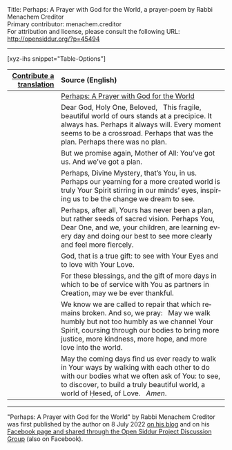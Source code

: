 <html>
<head></head>
<body>
Title: Perhaps: A Prayer with God for the World, a prayer-poem by Rabbi Menachem Creditor<br />
Primary contributor: menachem.creditor<br />
For attribution and license, please consult the following URL: <a href="http://opensiddur.org/?p=45494">http://opensiddur.org/?p=45494</a>
<p />
<hr />

[xyz-ihs snippet="Table-Options"]<table style="margin-left: auto; margin-right: auto;" class="draggable">
<thead><tr><th id="x" style="text-align: right;"><a href="/translate/" target="_blank" rel="noopener">Contribute a translation</a></th><th style="text-align: left;">Source (English)</th></tr></thead>
<tbody>
<tr><td style="vertical-align:top;">
<div class="liturgy" lang="he" style="text-align: right;">

</div></td>

<td style="vertical-align:top;">
<div class="english" lang="en" style="text-align: left;">
<u>Perhaps: A Prayer with God for the World</u>
</div></td></tr>


<tr><td style="vertical-align:top;">
<div class="liturgy" lang="he" style="text-align: right;">

</div></td>

<td style="vertical-align:top;">
<div class="english" lang="en" style="text-align: left;">
Dear God, Holy One, Beloved,
&nbsp;
This fragile, beautiful world of ours stands at a precipice. 
It always has. Perhaps it always will.
Every moment seems to be a crossroad.
Perhaps that was the plan.
Perhaps there was no plan.
</div></td></tr>


<tr><td style="vertical-align:top;">
<div class="liturgy" lang="he" style="text-align: right;">

</div></td>

<td style="vertical-align:top;">
<div class="english" lang="en" style="text-align: left;">
But we promise again, Mother of All:
You’ve got us.
And we’ve got a plan.
</div></td></tr>


<tr><td style="vertical-align:top;">
<div class="liturgy" lang="he" style="text-align: right;">

</div></td>

<td style="vertical-align:top;">
<div class="english" lang="en" style="text-align: left;">
Perhaps, Divine Mystery, that’s You, in us.
Perhaps our yearning for a more created world
is truly Your Spirit stirring in our minds’ eyes, 
inspiring us to be the change we dream to see.
</div></td></tr>


<tr><td style="vertical-align:top;">
<div class="liturgy" lang="he" style="text-align: right;">

</div></td>

<td style="vertical-align:top;">
<div class="english" lang="en" style="text-align: left;">
Perhaps, after all, 
Yours has never been a plan, 
but rather seeds of sacred vision.
Perhaps You, Dear One, and we, your children,
are learning every day and doing our best
to see more clearly and feel more fiercely.
</div></td></tr>


<tr><td style="vertical-align:top;">
<div class="liturgy" lang="he" style="text-align: right;">

</div></td>

<td style="vertical-align:top;">
<div class="english" lang="en" style="text-align: left;">
God, that is a true gift:
to see with Your Eyes 
and to love with Your Love.
</div></td></tr>


<tr><td style="vertical-align:top;">
<div class="liturgy" lang="he" style="text-align: right;">

</div></td>

<td style="vertical-align:top;">
<div class="english" lang="en" style="text-align: left;">
For these blessings, 
and the gift of more days in which to be of service with You
as partners in Creation,
may we be ever thankful. 
</div></td></tr>


<tr><td style="vertical-align:top;">
<div class="liturgy" lang="he" style="text-align: right;">

</div></td>

<td style="vertical-align:top;">
<div class="english" lang="en" style="text-align: left;">
We know we are called to repair 
that which remains broken.
And so, we pray:
&nbsp;
May we walk humbly but not too humbly
as we channel Your Spirit, coursing through our bodies 
to bring more justice, more kindness, more hope, 
and more love into the world.
</div></td></tr>


<tr><td style="vertical-align:top;">
<div class="liturgy" lang="he" style="text-align: right;">

</div></td>

<td style="vertical-align:top;">
<div class="english" lang="en" style="text-align: left;">
May the coming days find us ever ready 
to walk in Your ways by walking with each other
to do with our bodies what we often ask of You:
to see, to discover, to build
a truly beautiful world,
a world of Ḥesed, of Love.
&nbsp;
<em>Amen</em>.
</div></td></tr>
</tbody></table>

<hr />

"Perhaps: A Prayer with God for the World" by Rabbi Menachem Creditor was first published by the author on 8 July 2022 <a href="http://rabbicreditor.blogspot.com/2022/07/perhaps-prayer-with-god-for-world.html">on his blog</a> and on his <a href="https://www.facebook.com/rabbicreditor/posts/pfbid0hj5iRxref5ZYz5HXXuNe1odNPnXWjL1GDAvxgkpLM1bnCZpnsbgYSxYAh8qXGBBHl">Facebook page and shared through the <a href="https://www.facebook.com/groups/opensiddur/posts/10159473407482746/">Open Siddur Project Discussion Group</a> (also on Facebook).

&nbsp;
</body>
</html>